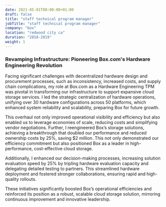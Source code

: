 ```yaml
---
date: 2021-05-01T00:00:00+01:00
draft: false
title: "staff technical program manager"
jobTitle: "staff technical program manager"
company: "box"
location: "redwood city ca"
duration: "2018-2019"
weight: 1
---
```

### Revamping Infrastructure: Pioneering Box.com's Hardware Engineering Revolution

Facing significant challenges with decentralized hardware design and procurement processes, such as inconsistency, increased costs, and supply chain complications, my role at Box.com as a Hardware Engineering TPM was pivotal in transforming our infrastructure to support expansive cloud storage services. I led the strategic centralization of hardware operations, unifying over 30 hardware configurations across 50 platforms, which enhanced system reliability and scalability, preparing Box for future growth.

This overhaul not only improved operational visibility and efficiency but also enabled us to leverage economies of scale, reducing costs and simplifying vendor negotiations. Further, I reengineered Box’s storage solutions, achieving a breakthrough that doubled our performance and reduced ownership costs by 25%, saving $2 million. This not only demonstrated our efficiency commitment but also positioned Box as a leader in high-performance, cost-effective cloud storage.

Additionally, I enhanced our decision-making processes, increasing solution evaluation speed by 25% by tripling hardware evaluation capacity and delegating detailed testing to partners. This streamlined hardware deployment and fostered stronger collaborations, ensuring rapid and high-quality rollouts.

These initiatives significantly boosted Box’s operational efficiencies and reinforced its position as a robust, scalable cloud storage solution, mirroring continuous improvement and innovative leadership.